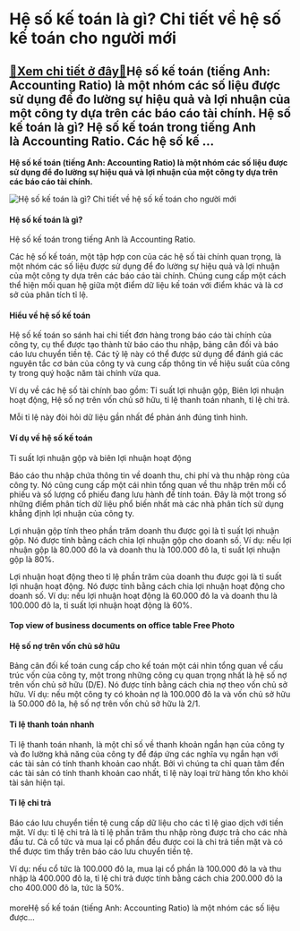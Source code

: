 Hệ số kế toán là gì? Chi tiết về hệ số kế toán cho người mới
============================================================

[:gift:Xem chi tiết ở đây:gift:](https://hddtvn.com/he-so-ke-toan-la-gi-chi-tiet-ve-he-so-ke-toan-cho-nguoi-moi/)Hệ số kế toán (tiếng Anh: Accounting Ratio) là một nhóm các số liệu được sử dụng để đo lường sự hiệu quả và lợi nhuận của một công ty dựa trên các báo cáo tài chính. Hệ số kế toán là gì? Hệ số kế toán trong tiếng Anh là Accounting Ratio. Các hệ số kế …
------------------------------------------------------------------------------------------------------------------------------------------------------------------------------------------------------------------------------------------------------------

**Hệ số kế toán (tiếng Anh: Accounting Ratio) là một nhóm các số liệu được sử dụng để đo lường sự hiệu quả và lợi nhuận của một công ty dựa trên các báo cáo tài chính.**


![Hệ số kế toán là gì? Chi tiết về hệ số kế toán cho người mới](https://hddtvn.com/wp-content/uploads/2021/01/businessman-balanced-financial-foreign-graph-accounting_1421-682.jpg)


#### Hệ số kế toán là gì?


Hệ số kế toán trong tiếng Anh là Accounting Ratio.


Các hệ số kế toán, một tập hợp con của các hệ số tài chính quan trọng, là một nhóm các số liệu được sử dụng để đo lường sự hiệu quả và lợi nhuận của một công ty dựa trên các báo cáo tài chính. Chúng cung cấp một cách thể hiện mối quan hệ giữa một điểm dữ liệu kế toán với điểm khác và là cơ sở của phân tích tỉ lệ.


#### Hiểu về hệ số kế toán


Hệ số kế toán so sánh hai chi tiết đơn hàng trong báo cáo tài chính của công ty, cụ thể được tạo thành từ báo cáo thu nhập, bảng cân đối và báo cáo lưu chuyển tiền tệ. Các tỷ lệ này có thể được sử dụng để đánh giá các nguyên tắc cơ bản của công ty và cung cấp thông tin về hiệu suất của công ty trong quý hoặc năm tài chính vừa qua.


Ví dụ về các hệ số tài chính bao gồm: Tỉ suất lợi nhuận gộp, Biên lợi nhuận hoạt động, Hệ số nợ trên vốn chủ sở hữu, tỉ lệ thanh toán nhanh, tỉ lệ chi trả.


Mỗi tỉ lệ này đòi hỏi dữ liệu gần nhất để phản ánh đúng tình hình.


#### Ví dụ về hệ số kế toán


Tỉ suất lợi nhuận gộp và biên lợi nhuận hoạt động


Báo cáo thu nhập chứa thông tin về doanh thu, chi phí và thu nhập ròng của công ty. Nó cũng cung cấp một cái nhìn tổng quan về thu nhập trên mỗi cổ phiếu và số lượng cổ phiếu đang lưu hành để tính toán. Đây là một trong số những điểm phân tích dữ liệu phổ biến nhất mà các nhà phân tích sử dụng khẳng định lợi nhuận của công ty.


Lợi nhuận gộp tính theo phần trăm doanh thu được gọi là tỉ suất lợi nhuận gộp. Nó được tính bằng cách chia lợi nhuận gộp cho doanh số. Ví dụ: nếu lợi nhuận gộp là 80.000 đô la và doanh thu là 100.000 đô la, tỉ suất lợi nhuận gộp là 80%.


Lợi nhuận hoạt động theo tỉ lệ phần trăm của doanh thu được gọi là tỉ suất lợi nhuận hoạt động. Nó được tính bằng cách chia lợi nhuận hoạt động cho doanh số. Ví dụ: nếu lợi nhuận hoạt động là 60.000 đô la và doanh thu là 100.000 đô la, tỉ suất lợi nhuận hoạt động là 60%.


#### Top view of business documents on office table Free Photo


#### Hệ số nợ trên vốn chủ sở hữu


Bảng cân đối kế toán cung cấp cho kế toán một cái nhìn tổng quan về cấu trúc vốn của công ty, một trong những công cụ quan trọng nhất là hệ số nợ trên vốn chủ sở hữu (D/E). Nó được tính bằng cách chia nợ theo vốn chủ sở hữu. Ví dụ: nếu một công ty có khoản nợ là 100.000 đô la và vốn chủ sở hữu là 50.000 đô la, hệ số nợ trên vốn chủ sở hữu là 2/1.


#### Tỉ lệ thanh toán nhanh


Tỉ lệ thanh toán nhanh, là một chỉ số về thanh khoản ngắn hạn của công ty và đo lường khả năng của công ty để đáp ứng các nghĩa vụ ngắn hạn với các tài sản có tính thanh khoản cao nhất. Bởi vì chúng ta chỉ quan tâm đến các tài sản có tính thanh khoản cao nhất, tỉ lệ này loại trừ hàng tồn kho khỏi tài sản hiện tại.


#### Tỉ lệ chi trả


Báo cáo lưu chuyển tiền tệ cung cấp dữ liệu cho các tỉ lệ giao dịch với tiền mặt. Ví dụ: tỉ lệ chi trả là tỉ lệ phần trăm thu nhập ròng được trả cho các nhà đầu tư. Cả cổ tức và mua lại cổ phần đều được coi là chi trả tiền mặt và có thể được tìm thấy trên báo cáo lưu chuyển tiền tệ.


Ví dụ: nếu cổ tức là 100.000 đô la, mua lại cổ phần là 100.000 đô la và thu nhập là 400.000 đô la, tỉ lệ chi trả được tính bằng cách chia 200.000 đô la cho 400.000 đô la, tức là 50%.


#### 


moreHệ số kế toán (tiếng Anh: Accounting Ratio) là một nhóm các số liệu được…

